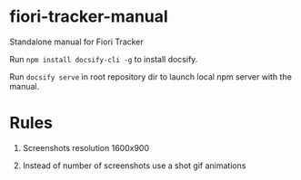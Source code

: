 # fiori-tracker-manual

Standalone manual for Fiori Tracker

Run `npm install docsify-cli -g` to install docsify.

Run `docsify serve` in root repository dir to launch local npm server with the manual.

# Rules

1. Screenshots resolution 1600x900

2. Instead of number of screenshots use a shot gif animations
